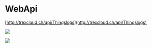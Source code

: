 # WebApi

[http://trexcloud.ch/api/Thingslogs](http://trexcloud.ch/api/Thingslogs)

![](https://user-images.githubusercontent.com/51634515/120392417-c1ab2f00-c330-11eb-839a-09f8219b1800.png)

![](https://user-images.githubusercontent.com/51634515/120392455-cd96f100-c330-11eb-9a78-1abba9ec8a8f.png)
